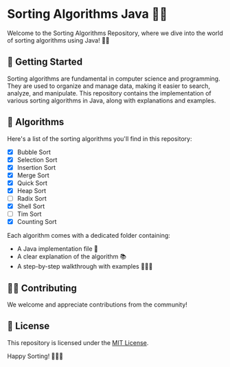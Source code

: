 # Sorting Algorithms Java 🧪🌟

Welcome to the Sorting Algorithms Repository, where we dive into the world of sorting algorithms using Java! 🚀🎉

## 🚀 Getting Started

Sorting algorithms are fundamental in computer science and programming. They are used to organize and manage data,
making it easier to search, analyze, and manipulate. This repository contains the implementation of various sorting
algorithms in Java, along with explanations and examples.

## 🧩 Algorithms

Here's a list of the sorting algorithms you'll find in this repository:

- [X] Bubble Sort
- [X] Selection Sort
- [X] Insertion Sort
- [X] Merge Sort
- [X] Quick Sort
- [X] Heap Sort
- [ ] Radix Sort
- [X] Shell Sort
- [ ] Tim Sort
- [X] Counting Sort

Each algorithm comes with a dedicated folder containing:

- A Java implementation file 📄
- A clear explanation of the algorithm 📚
- A step-by-step walkthrough with examples 🚶‍♂️🌟

## 👩‍💻 Contributing

We welcome and appreciate contributions from the community!

## 📜 License

This repository is licensed under the [MIT License](LICENSE).

Happy Sorting! 🎊🧙‍♂️